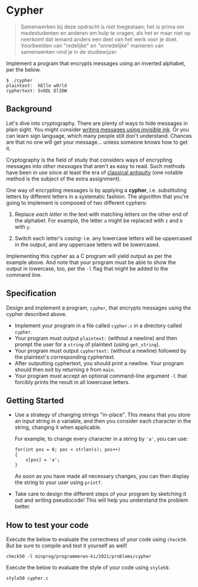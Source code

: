 # Cypher

> Samenwerken bij deze opdracht is niet toegestaan; het is prima om medestudenten en anderen om hulp te vragen, als het er maar niet op neerkomt dat iemand anders een deel van het werk voor je doet. Voorbeelden van "redelijke" en "onredelijke" manieren van samenwerken vind je in de studiewijzer.

Implement a program that encrypts messages using an inverted alphabet, per the below.

    $ ./cypher
    plaintext:  hEllo wOrld
    cyphertext: SvOOL DlIOW

## Background

Let's dive into cryptography. There are plenty of ways to hide messages in plain sight. You might consider [writing messages using invisible ink](https://en.wikipedia.org/wiki/Invisible_ink). Or you can learn sign language, which many people still don't understand. Chances are that no one will get your message... unless someone knows how to get it.

Cryptography is the field of study that considers ways of encrypting messages into _other messages_ that aren't as easy to read. Such methods have been in use since at least the era of [classical antiquity](https://en.wikipedia.org/wiki/History_of_cryptography) (one notable method is the subject of the extra assignment).

One way of encrypting messages is by applying a **cypher**, i.e. substituting letters by different letters in a systematic fashion. The algorithm that you're going to implement is composed of two different cyphers:

1. Replace _each letter_ in the text with matching letters on the other end of the alphabet. For example, the letter `a` might be replaced with `z` and `b` with `y`.

2. Switch each letter's _casing_: i.e. any lowercase letters will be uppercased in the output, and any uppercase letters will be lowercased.

Implementing this cypher as a C program will yield output as per the example above. And note that your program must be able to show the output in lowercase, too, per the `-l` flag that might be added to the command line.

## Specification

Design and implement a program, `cypher`, that encrypts messages using the cypher described above.

- Implement your program in a file called `cypher.c` in a directory called `cypher`.
- Your program must output `plaintext:` (without a newline) and then prompt the user for a `string` of plaintext (using `get_string`).
- Your program must output `cyphertext:` (without a newline) followed by the plaintext's corresponding cyphertext.
- After outputting cyphertext, you should print a newline. Your program should then exit by returning `0` from `main`.
- Your program must accept an optional command-line argument `-l` that forcibly prints the result in all lowercase letters.

## Getting Started

- Use a strategy of changing strings "in-place". This means that you store an input string in a variable, and then you consider each character in the string, changing it when applicable.

  For example, to change every character in a string by `'a'`, you can use:

      for(int pos = 0; pos < strlen(s); pos++)
      {
          s[pos] = 'a';
      }

  As soon as you have made all necessary changes, you can then display the string to your user using `printf`.

- Take care to design the different steps of your program by sketching it out and writing pseudocode! This will help you understand the problem better.

## How to test your code

Execute the below to evaluate the correctness of your code using `check50`. But be sure to compile and test it yourself as well!

    check50 -l minprog/programmeren-ki/2021/problems/cypher

Execute the below to evaluate the style of your code using `style50`.

    style50 cypher.c
